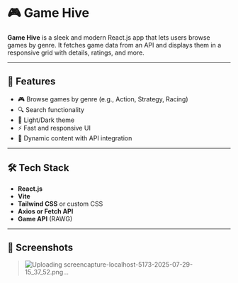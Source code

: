 # 🎮 Game Hive

**Game Hive** is a sleek and modern React.js app that lets users browse games by genre. It fetches game data from an API and displays them in a responsive grid with details, ratings, and more.

---

## 🚀 Features

- 🎮 Browse games by genre (e.g., Action, Strategy, Racing)
- 🔍 Search functionality
- 🌙 Light/Dark theme 
- ⚡ Fast and responsive UI
- 🔄 Dynamic content with API integration

---

## 🛠️ Tech Stack

- **React.js**
- **Vite**
- **Tailwind CSS** or custom CSS
- **Axios or Fetch API**
- **Game API** (RAWG)

---

## 📸 Screenshots

> ![Uploading screencapture-localhost-5173-2025-07-29-15_37_52.png…]()


